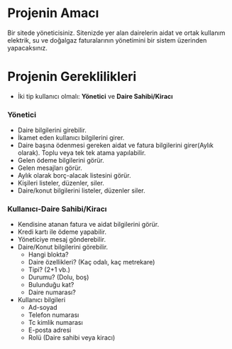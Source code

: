 # Projenin Amacı
Bir sitede yöneticisiniz. Sitenizde yer alan dairelerin aidat ve ortak kullanım elektrik, su ve doğalgaz faturalarının yönetimini bir sistem üzerinden yapacaksınız.
# Projenin Gereklilikleri
- İki tip kullanıcı olmalı: **Yönetici** ve **Daire Sahibi/Kiracı**
### Yönetici 
- Daire bilgilerini girebilir.
- İkamet eden kullanıcı bilgilerini girer.
- Daire başına ödenmesi gereken aidat ve fatura bilgilerini girer(Aylık olarak). Toplu veya tek tek atama yapılabilir.
- Gelen ödeme bilgilerini görür.
- Gelen mesajları görür.
- Aylık olarak borç-alacak listesini görür.
- Kişileri listeler, düzenler, siler.
- Daire/konut bilgilerini listeler, düzenler siler.
### Kullanıcı-Daire Sahibi/Kiracı
- Kendisine atanan fatura ve aidat bilgilerini görür.
- Kredi kartı ile ödeme yapabilir.
- Yöneticiye mesaj gönderebilir.
- Daire/Konut bilgilerini görebilir.
  - Hangi blokta?
  - Daire özellikleri? (Kaç odalı, kaç metrekare)
  - Tipi? (2+1 vb.)
  - Durumu? (Dolu, boş)
  - Bulunduğu kat?
  - Daire numarası?
- Kullanıcı bilgileri
  - Ad-soyad 
  - Telefon numarası
  - Tc kimlik numarası
  - E-posta adresi
  - Rolü (Daire sahibi veya kiracı)